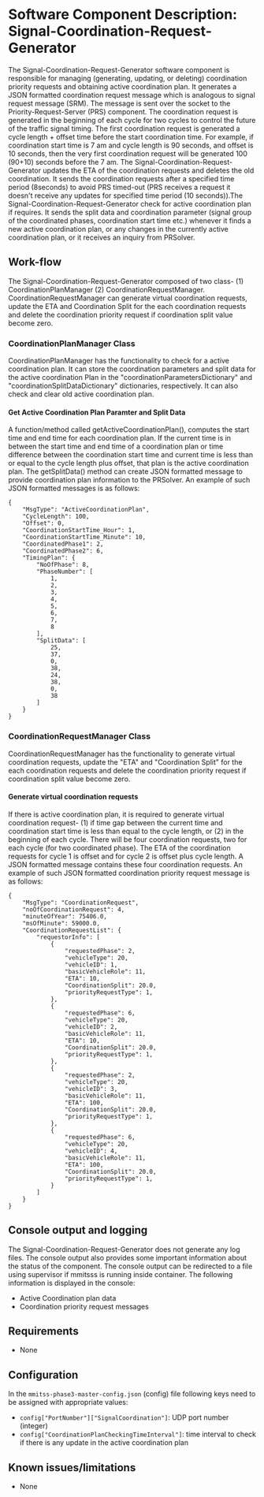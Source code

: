 # Software Component Description: Signal-Coordination-Request-Generator
The Signal-Coordination-Request-Generator software component is responsible for managing (generating, updating, or deleting) coordination priority requests and obtaining active coordination plan. It generates a JSON formatted coordination request message which is analogous to signal request message (SRM). The message is sent over the socket to the Priority-Request-Server (PRS) component. The coordination request is generated in the beginning of each cycle for two cycles to control the future of the traffic signal timing. The first coordination request is generated a cycle length + offset time before the start coordination time. For example, if coordination start time is 7 am and cycle length is 90 seconds, and offset is 10 seconds, then the very first coordination request will be generated 100 (90+10) seconds before the 7 am. The Signal-Coordination-Request-Generator updates the ETA of the coordination requests and deletes the old coordination. It sends the coordination requests after a specified time period (8seconds) to avoid PRS timed-out (PRS receives a request it doesn't receive any updates for specified time period (10 seconds)).The Signal-Coordination-Request-Generator check for active coordination plan if requires. It sends the split data and coordination parameter (signal group of the coordinated phases, coordination start time etc.) whenever it finds a new active coordination plan, or any changes in the currently active coordination plan, or it receives an inquiry from PRSolver.

## Work-flow
The Signal-Coordination-Request-Generator composed of two class- (1) CoordinationPlanManager (2) CoordinationRequestManager. CoordinationRequestManager can generate virtual coordination requests, update the ETA and Coordination Split for the each coordination requests and delete the coordination priority request if coordination split value become zero.
### CoordinationPlanManager Class
CoordinationPlanManager has the functionality to check for a active coordination plan. It can store the coordination parameters and split data for the active coordination Plan in the "coordinationParametersDictionary" and "coordinationSplitDataDictionary" dictionaries, respectively. It can also check and clear old active coordination plan.
#### Get Active Coordination Plan Paramter and Split Data
A function/method called getActiveCoordinationPlan(), computes the start time and end time for each coordination plan. If the current time is in between the start time and end time of a coordination plan or time difference between the coordination start time and current time is less than or equal to the cycle length plus offset, that plan is the active coordination plan. The getSplitData() method can create JSON formatted message to provide coordination plan information to the PRSolver. An example of such JSON formatted messages is as follows:
```
{
    "MsgType": "ActiveCoordinationPlan",
    "CycleLength": 100,
    "Offset": 0,
    "CoordinationStartTime_Hour": 1,
    "CoordinationStartTime_Minute": 10,
    "CoordinatedPhase1": 2,
    "CoordinatedPhase2": 6,
    "TimingPlan": {
        "NoOfPhase": 8,
        "PhaseNumber": [
            1,
            2,
            3,
            4,
            5,
            6,
            7,
            8
        ],
        "SplitData": [
            25,
            37,
            0,
            38,
            24,
            38,
            0,
            38
        ]
    }
}
```
### CoordinationRequestManager Class
CoordinationRequestManager has the functionality to generate virtual coordination requests, update the "ETA" and "Coordination Split" for the each coordination requests and delete the coordination priority request if coordination split value become zero.
#### Generate virtual coordination requests
If there is active coordination plan, it is required to generate virtual coordination request- (1) if time gap between the current time and coordination start time is less than equal to the cycle length, or 
(2) in the beginning of each cycle. There will be four coordination requests, two for each cycle (for two coordinated phase). The ETA of the coordination requests for cycle 1 is offset and for cycle 2 is offset plus cycle length. A JSON formatted message contains these four coordination requests. An example of such JSON formatted coordination priority request message is as follows:
```
{
    "MsgType": "CoordinationRequest",
    "noOfCoordinationRequest": 4,
    "minuteOfYear": 75406.0,
    "msOfMinute": 59000.0,
    "CoordinationRequestList": {
        "requestorInfo": [
            {
                "requestedPhase": 2,
                "vehicleType": 20,
                "vehicleID": 1,
                "basicVehicleRole": 11,
                "ETA": 10,
                "CoordinationSplit": 20.0,
                "priorityRequestType": 1,
            },
            {
                "requestedPhase": 6,
                "vehicleType": 20,
                "vehicleID": 2,
                "basicVehicleRole": 11,
                "ETA": 10,
                "CoordinationSplit": 20.0,
                "priorityRequestType": 1,
            },
            {
                "requestedPhase": 2,
                "vehicleType": 20,
                "vehicleID": 3,
                "basicVehicleRole": 11,
                "ETA": 100,
                "CoordinationSplit": 20.0,
                "priorityRequestType": 1,
            },
            {
                "requestedPhase": 6,
                "vehicleType": 20,
                "vehicleID": 4,
                "basicVehicleRole": 11,
                "ETA": 100,
                "CoordinationSplit": 20.0,
                "priorityRequestType": 1,
            }
        ]
    }
}
```
## Console output and logging
The Signal-Coordination-Request-Generator does not generate any log files. The console output also provides some important information about the status of the component. The console output can be redirected to a file using supervisor if mmitsss is running inside container. The following information is displayed in the console:
- Active Coordination plan data
- Coordination priority request messages

## Requirements
- None
## Configuration
In the `mmitss-phase3-master-config.json` (config) file following keys need to be assigned with appropriate values:
- `config["PortNumber"]["SignalCoordination"]`:  UDP port number (integer) 
- `config["CoordinationPlanCheckingTimeInterval"]`: time interval to check if there is any update in the active coordination plan

## Known issues/limitations
- None

